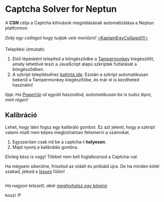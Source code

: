 # Captcha Solver for Neptun

A **CSN** célja a Captcha kihívások megoldásának automatizálása a Neptun platformon.

*Dobj egy csillagot hogy tudjak vele menőzni!* [⭐KaptamEgyCsillagot!!!⭐](https://coub.com/view/1uvg42)

Telepítési útmutató:
1. Első lépésként telepítsd a böngésződbe a [Tampermonkey](https://www.tampermonkey.net/) kiegészítőt, amely lehetővé teszi a JavaScript alapú szkriptek futtatását a böngésződben.
2. A szkript telepítéséhez [kattints ide](https://github.com/LetsUpdate/CSN/releases/latest/download/CSN.user.js). Ezután a szkript automatikusan bekerül a Tampermonkey kiegészítőbe, és már el is kezdheted használni!

*tipp: Ha [PowerUp](https://github.com/solymosi/npu)-al együtt használod, automatikusan be is tudsz lépni, mint régen!*

## Kalibráció
Lehet, hogy látni fogsz egy kalibráló gombot. Ez azt jelenti, hogy a szkript valami miatt nem képes megbízhatóan felismerni a számokat.
1. Egyszerűen csak írd be a captcha-t **helyesen**.
2. Majd nyomj a kalibrálás gombra.

Elvileg kész is vagy! Többet nem kell foglalkoznod a Captcha-val.

Ha mégsem sikerülne, frissítsd az oldalt és próbáld újra. De ha minden kötél szakad, jelezd a [*Issues*](https://github.com/LetsUpdate/CSN/issues) fülön!

##
*Ha nagyon tetszett, akár [meghívhatsz egy kávéra](https://ko-fi.com/red_official)*

koszi :P
